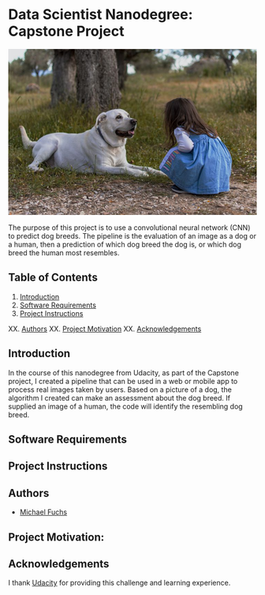 
# Data Scientist Nanodegree: Capstone Project


![dog_breed_main_pic](images/dog_breed_main_pic.jpg)

The purpose of this project is to use a convolutional neural network (CNN) to predict dog breeds. The pipeline is the evaluation of an image as a dog or a human, then a prediction of which dog breed the dog is, or which dog breed the human most resembles. 


## Table of Contents
1. [Introduction](#introduction)
2. [Software Requirements](#software_requirements)
3. [Project Instructions](#project_instructions)

XX. [Authors](#authors)
XX. [Project Motivation](#motivation)
XX. [Acknowledgements](#acknowledgement)




<a name="introduction"></a>

## Introduction

In the course of this nanodegree from Udacity, as part of the Capstone project, I created a pipeline that can be used in a web or mobile app to process real images taken by users. Based on a picture of a dog, the algorithm I created can make an assessment about the dog breed. If supplied an image of a human, the code will identify the resembling dog breed.

<a name="software_requirements"></a>

## Software Requirements






<a name="project_instructions"></a>

## Project Instructions





<a name="authors"></a>

## Authors

+ [Michael Fuchs](https://github.com/MFuchs1989)

<a name="motivation"></a>

## Project Motivation: 


<a name="acknowledgement"></a>

## Acknowledgements

I thank [Udacity](https://www.udacity.com/) for providing this challenge and learning experience. 